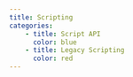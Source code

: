 ```yaml
---
title: Scripting
categories:
    - title: Script API
      color: blue
    - title: Legacy Scripting
      color: red
---
```

